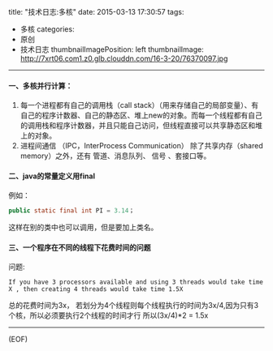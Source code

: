 title: "技术日志:多核"
date: 2015-03-13 17:30:57
tags:
  - 多核
categories:
  - 原创
  - 技术日志
thumbnailImagePosition: left
thumbnailImage: http://7xrt06.com1.z0.glb.clouddn.com/16-3-20/76370097.jpg
---

#### 一、多核并行计算：
<!--more-->
1. 每一个进程都有自己的调用栈（call stack）（用来存储自己的局部变量）、有自己的程序计数器、自己的静态区、堆上new的对象。而每一个线程都有自己的调用栈和程序计数器，并且只能自己访问，但线程直接可以共享静态区和堆上的对象。
2. 进程间通信 （IPC，InterProcess Communication） 除了共享内存（shared memory）之外，还有 管道、消息队列、 信号 、套接口等。

#### 二、java的常量定义用final
例如：
```java
public static final int PI = 3.14；
```
这样在别的类中也可以调用，但是要加上类名。

#### 三、一个程序在不同的线程下花费时间的问题
问题:

    If you have 3 processors available and using 3 threads would take time X , then creating 4 threads would take time 1.5X

总的花费时间为3x， 若划分为4个线程则每个线程执行的时间为3x/4,因为只有3个核，所以必须要执行2个线程的时间才行 所以(3x/4)*2 = 1.5x
***
(EOF)


